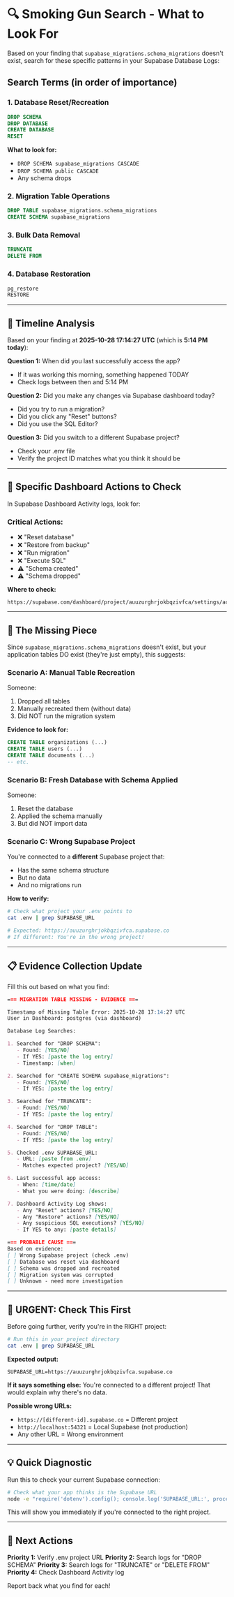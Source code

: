 # 🔍 Smoking Gun Search - What to Look For

Based on your finding that `supabase_migrations.schema_migrations` doesn't exist, search for these specific patterns in your Supabase Database Logs:

## Search Terms (in order of importance)

### 1. Database Reset/Recreation
```sql
DROP SCHEMA
DROP DATABASE
CREATE DATABASE
RESET
```

**What to look for:**
- `DROP SCHEMA supabase_migrations CASCADE`
- `DROP SCHEMA public CASCADE`
- Any schema drops

### 2. Migration Table Operations
```sql
DROP TABLE supabase_migrations.schema_migrations
CREATE SCHEMA supabase_migrations
```

### 3. Bulk Data Removal
```sql
TRUNCATE
DELETE FROM
```

### 4. Database Restoration
```sql
pg_restore
RESTORE
```

---

## 🎯 Timeline Analysis

Based on your finding at **2025-10-28 17:14:27 UTC** (which is **5:14 PM today**):

**Question 1:** When did you last successfully access the app?
- If it was working this morning, something happened TODAY
- Check logs between then and 5:14 PM

**Question 2:** Did you make any changes via Supabase dashboard today?
- Did you try to run a migration?
- Did you click any "Reset" buttons?
- Did you use the SQL Editor?

**Question 3:** Did you switch to a different Supabase project?
- Check your .env file
- Verify the project ID matches what you think it should be

---

## 🔎 Specific Dashboard Actions to Check

In Supabase Dashboard Activity logs, look for:

### Critical Actions:
- ❌ "Reset database"
- ❌ "Restore from backup"
- ❌ "Run migration"
- ❌ "Execute SQL"
- ⚠️ "Schema created"
- ⚠️ "Schema dropped"

**Where to check:**
```
https://supabase.com/dashboard/project/auuzurghrjokbqzivfca/settings/activity
```

---

## 🧩 The Missing Piece

Since `supabase_migrations.schema_migrations` doesn't exist, but your application tables DO exist (they're just empty), this suggests:

### Scenario A: Manual Table Recreation
Someone:
1. Dropped all tables
2. Manually recreated them (without data)
3. Did NOT run the migration system

**Evidence to look for:**
```sql
CREATE TABLE organizations (...)
CREATE TABLE users (...)
CREATE TABLE documents (...)
-- etc.
```

### Scenario B: Fresh Database with Schema Applied
Someone:
1. Reset the database
2. Applied the schema manually
3. But did NOT import data

### Scenario C: Wrong Supabase Project
You're connected to a **different** Supabase project that:
- Has the same schema structure
- But no data
- And no migrations run

**How to verify:**
```bash
# Check what project your .env points to
cat .env | grep SUPABASE_URL

# Expected: https://auuzurghrjokbqzivfca.supabase.co
# If different: You're in the wrong project!
```

---

## 📋 Evidence Collection Update

Fill this out based on what you find:

```markdown
=== MIGRATION TABLE MISSING - EVIDENCE ===

Timestamp of Missing Table Error: 2025-10-28 17:14:27 UTC
User in Dashboard: postgres (via dashboard)

Database Log Searches:

1. Searched for "DROP SCHEMA":
   - Found: [YES/NO]
   - If YES: [paste the log entry]
   - Timestamp: [when]

2. Searched for "CREATE SCHEMA supabase_migrations":
   - Found: [YES/NO]
   - If YES: [paste the log entry]

3. Searched for "TRUNCATE":
   - Found: [YES/NO]
   - If YES: [paste the log entry]

4. Searched for "DROP TABLE":
   - Found: [YES/NO]
   - If YES: [paste the log entry]

5. Checked .env SUPABASE_URL:
   - URL: [paste from .env]
   - Matches expected project? [YES/NO]

6. Last successful app access:
   - When: [time/date]
   - What you were doing: [describe]

7. Dashboard Activity Log shows:
   - Any "Reset" actions? [YES/NO]
   - Any "Restore" actions? [YES/NO]
   - Any suspicious SQL executions? [YES/NO]
   - If YES to any: [paste details]

=== PROBABLE CAUSE ===
Based on evidence:
[ ] Wrong Supabase project (check .env)
[ ] Database was reset via dashboard
[ ] Schema was dropped and recreated
[ ] Migration system was corrupted
[ ] Unknown - need more investigation
```

---

## 🚨 URGENT: Check This First

Before going further, verify you're in the RIGHT project:

```bash
# Run this in your project directory
cat .env | grep SUPABASE_URL
```

**Expected output:**
```
SUPABASE_URL=https://auuzurghrjokbqzivfca.supabase.co
```

**If it says something else:** You're connected to a different project! That would explain why there's no data.

**Possible wrong URLs:**
- `https://[different-id].supabase.co` = Different project
- `http://localhost:54321` = Local Supabase (not production)
- Any other URL = Wrong environment

---

## 💡 Quick Diagnostic

Run this to check your current Supabase connection:

```bash
# Check what your app thinks is the Supabase URL
node -e "require('dotenv').config(); console.log('SUPABASE_URL:', process.env.SUPABASE_URL); console.log('Expected: https://auuzurghrjokbqzivfca.supabase.co');"
```

This will show you immediately if you're connected to the right project.

---

## 🎯 Next Actions

**Priority 1:** Verify .env project URL
**Priority 2:** Search logs for "DROP SCHEMA"
**Priority 3:** Search logs for "TRUNCATE" or "DELETE FROM"
**Priority 4:** Check Dashboard Activity log

Report back what you find for each!
